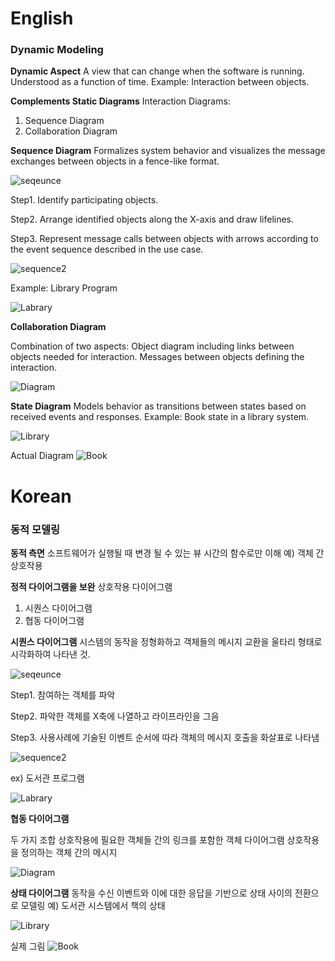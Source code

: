 # English

### Dynamic Modeling

**Dynamic Aspect**
A view that can change when the software is running.
Understood as a function of time.
Example: Interaction between objects.

**Complements Static Diagrams**
Interaction Diagrams:
1. Sequence Diagram
2. Collaboration Diagram 

**Sequence Diagram**
Formalizes system behavior and visualizes the message exchanges between objects in a fence-like format.

![seqeunce](https://i.imgur.com/lG6SlcH.png)

Step1. Identify participating objects.

Step2. Arrange identified objects along the X-axis and draw lifelines.

Step3. Represent message calls between objects with arrows according to the event sequence described in the use case.

![sequence2](https://i.imgur.com/VogV4gu.png)

Example: Library Program

![Labrary](https://i.imgur.com/8ha1TbF.png)

**Collaboration Diagram**

Combination of two aspects:
Object diagram including links between objects needed for interaction.
Messages between objects defining the interaction.

![Diagram](https://i.imgur.com/aPojHpX.png)

**State Diagram**
Models behavior as transitions between states based on received events and responses.
Example: Book state in a library system.

![Library](https://i.imgur.com/3Ydw4e8.png)

Actual Diagram
![Book](https://i.imgur.com/g42bCr1.png)

# Korean

### 동적 모델링

**동적 측면**
소프트웨어가 실행될 때 변경 될 수 있는 뷰
시간의 함수로만 이해
예) 객체 간 상호작용

**정적 다이어그램을 보완**
상호작용 다이어그램
1. 시퀀스 다이어그램
2. 협동 다이어그램 

**시퀀스 다이어그램**
시스템의 동작을 정형화하고 객체들의 메시지 교환을 울타리 형태로 시각화하여 나타낸 것. 

![seqeunce](https://i.imgur.com/lG6SlcH.png)

Step1. 참여하는 객체를 파악

Step2. 파악한 객체를 X축에 나열하고 라이프라인을 그음

Step3. 사용사례에 기술된 이벤트 순서에 따라 객체의 메시지 호출을 화살표로 나타냄

![sequence2](https://i.imgur.com/VogV4gu.png)

ex) 도서관 프로그램 

![Labrary](https://i.imgur.com/8ha1TbF.png)

**협동 다이어그램**

두 가지 조합
상호작용에 필요한 객체들 간의 링크를 포함한 객체 다이어그램
상호작용을 정의하는 객체 간의 메시지 

![Diagram](https://i.imgur.com/aPojHpX.png)

**상태 다이어그램**
동작을 수신 이벤트와 이에 대한 응답을 기반으로 상태 사이의 전환으로 모델링
예) 도서관 시스템에서 책의 상태

![Library](https://i.imgur.com/3Ydw4e8.png)

실제 그림
![Book](https://i.imgur.com/g42bCr1.png)
